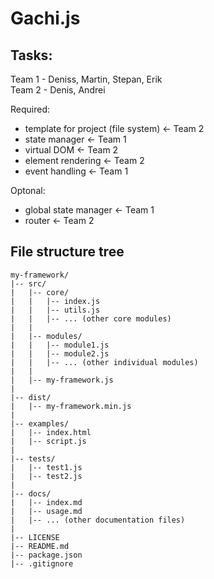 # Gachi.js

## Tasks:

Team 1 - Deniss, Martin, Stepan, Erik<br>
Team 2 - Denis, Andrei

Required:

- template for project (file system) <- Team 2
- state manager <- Team 1
- virtual DOM <- Team 2
- element rendering <- Team 2
- event handling <- Team 1

Optonal:

- global state manager <- Team 1
- router <- Team 2

## File structure tree

```
my-framework/
|-- src/
|   |-- core/
|   |   |-- index.js
|   |   |-- utils.js
|   |   |-- ... (other core modules)
|   |
|   |-- modules/
|   |   |-- module1.js
|   |   |-- module2.js
|   |   |-- ... (other individual modules)
|   |
|   |-- my-framework.js
|
|-- dist/
|   |-- my-framework.min.js
|
|-- examples/
|   |-- index.html
|   |-- script.js
|
|-- tests/
|   |-- test1.js
|   |-- test2.js
|
|-- docs/
|   |-- index.md
|   |-- usage.md
|   |-- ... (other documentation files)
|
|-- LICENSE
|-- README.md
|-- package.json
|-- .gitignore
```
